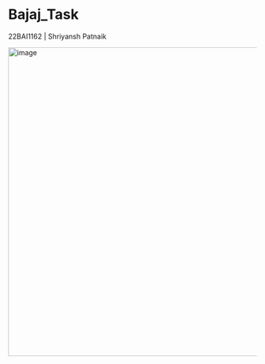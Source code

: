 # Bajaj_Task
22BAI1162   |  Shriyansh Patnaik

<img width="1525" height="627" alt="image" src="https://github.com/user-attachments/assets/07dbe5d4-7a55-4330-bcfe-6120553e8d4f" />
